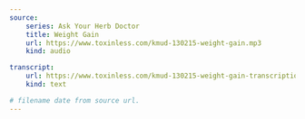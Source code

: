 ```yaml
---
source:
    series: Ask Your Herb Doctor
    title: Weight Gain
    url: https://www.toxinless.com/kmud-130215-weight-gain.mp3
    kind: audio

transcript: 
    url: https://www.toxinless.com/kmud-130215-weight-gain-transcription.doc
    kind: text

# filename date from source url.
---
```

